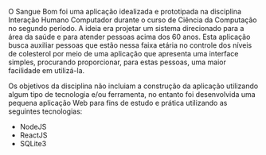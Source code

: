 O Sangue Bom foi uma aplicação idealizada e prototipada na disciplina Interação Humano Computador durante o curso de Ciência da Computação no segundo período. A ideia era projetar um sistema direcionado para a área da saúde e para atender pessoas acima dos 60 anos. Esta aplicação busca auxiliar pessoas que estão nessa faixa etária no controle dos níveis de colesterol por meio de uma aplicação que apresenta uma interface simples, procurando proporcionar, para estas pessoas, uma maior facilidade em utilizá-la. 

Os objetivos da disciplina não incluiam a construção da aplicação utilizando algum tipo de tecnologia e/ou ferramenta, no entanto foi desenvolvida uma pequena aplicação Web para fins de estudo e prática utilizando as seguintes tecnologias: 

- NodeJS
- ReactJS 
- SQLite3

